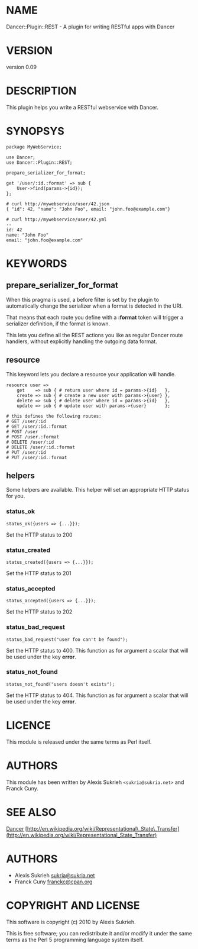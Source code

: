 # NAME

Dancer::Plugin::REST - A plugin for writing RESTful apps with Dancer

# VERSION

version 0.09

# DESCRIPTION

This plugin helps you write a RESTful webservice with Dancer.

# SYNOPSYS

    package MyWebService;

    use Dancer;
    use Dancer::Plugin::REST;

    prepare_serializer_for_format;

    get '/user/:id.:format' => sub {
        User->find(params->{id});
    };

    # curl http://mywebservice/user/42.json
    { "id": 42, "name": "John Foo", email: "john.foo@example.com"}

    # curl http://mywebservice/user/42.yml
    --
    id: 42
    name: "John Foo"
    email: "john.foo@example.com"

# KEYWORDS

## prepare\_serializer\_for\_format

When this pragma is used, a before filter is set by the plugin to automatically
change the serializer when a format is detected in the URI.

That means that each route you define with a __:format__ token will trigger a
serializer definition, if the format is known.

This lets you define all the REST actions you like as regular Dancer route
handlers, without explicitly handling the outgoing data format.

## resource

This keyword lets you declare a resource your application will handle.

    resource user =>
        get    => sub { # return user where id = params->{id}   },
        create => sub { # create a new user with params->{user} },
        delete => sub { # delete user where id = params->{id}   },
        update => sub { # update user with params->{user}       };

    # this defines the following routes:
    # GET /user/:id
    # GET /user/:id.:format
    # POST /user
    # POST /user.:format
    # DELETE /user/:id
    # DELETE /user/:id.:format
    # PUT /user/:id
    # PUT /user/:id.:format

## helpers

Some helpers are available. This helper will set an appropriate HTTP status for you.

### status\_ok

    status_ok({users => {...}});

Set the HTTP status to 200

### status\_created

    status_created({users => {...}});

Set the HTTP status to 201

### status\_accepted

    status_accepted({users => {...}});

Set the HTTP status to 202

### status\_bad\_request

    status_bad_request("user foo can't be found");

Set the HTTP status to 400. This function as for argument a scalar that will be used under the key __error__.

### status\_not\_found

    status_not_found("users doesn't exists");

Set the HTTP status to 404. This function as for argument a scalar that will be used under the key __error__.

# LICENCE

This module is released under the same terms as Perl itself.

# AUTHORS

This module has been written by Alexis Sukrieh `<sukria@sukria.net>` and Franck
Cuny.

# SEE ALSO

[Dancer](https://metacpan.org/pod/Dancer) [http://en.wikipedia.org/wiki/Representational\_State\_Transfer](http://en.wikipedia.org/wiki/Representational_State_Transfer)

# AUTHORS

- Alexis Sukrieh <sukria@sukria.net>
- Franck Cuny <franckc@cpan.org>

# COPYRIGHT AND LICENSE

This software is copyright (c) 2010 by Alexis Sukrieh.

This is free software; you can redistribute it and/or modify it under
the same terms as the Perl 5 programming language system itself.
